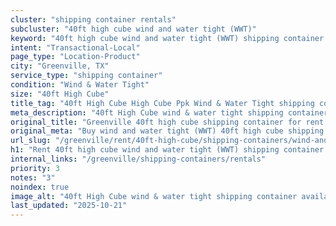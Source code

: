 ```yaml
---
cluster: "shipping container rentals"
subcluster: "40ft high cube wind and water tight (WWT)"
keyword: "40ft high cube wind and water tight (WWT) shipping container for rent Greenville, TX"
intent: "Transactional-Local"
page_type: "Location-Product"
city: "Greenville, TX"
service_type: "shipping container"
condition: "Wind & Water Tight"
size: "40ft High Cube"
title_tag: "40ft High Cube High Cube Ppk Wind & Water Tight shipping container Sales in Greenville | LC Container"
meta_description: "40ft High Cube wind & water tight shipping container sales in Greenville. High cube containers with extra height. Fast delivery, competitive pricing. Serving shipping containers area. Quote ID: 9BG. Call (214) 524-4168 for your free quote today."
original_title: "Greenville 40ft high cube shipping container for rent | LC"
original_meta: "Buy wind and water tight (WWT) 40ft high cube shipping container rent with local delivery in Greenville, TX. LC Container — local Since 2003. Request a fast quote today."
url_slug: "/greenville/rent/40ft-high-cube/shipping-containers/wind-and-water-tight-wwt"
h1: "Rent 40ft high cube wind and water tight (WWT) shipping container in Greenville"
internal_links: "/greenville/shipping-containers/rentals"
priority: 3
notes: "3"
noindex: true
image_alt: "40ft High Cube wind & water tight shipping container available for delivery in Greenville"
last_updated: "2025-10-21"
---
```


<!-- TODO: Add unique city/inventory copy, images, and internal links here. -->
